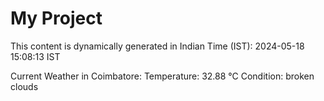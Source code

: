 # My Project

This content is dynamically generated in Indian Time (IST): 2024-05-18 15:08:13 IST


Current Weather in Coimbatore:
Temperature: 32.88 °C
Condition: broken clouds
